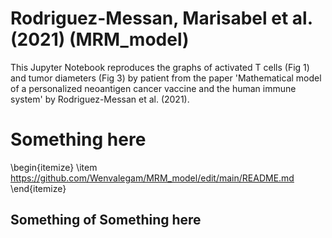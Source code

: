 # Rodriguez-Messan, Marisabel et al. (2021) (MRM_model)
This Jupyter Notebook reproduces the graphs of activated T cells (Fig 1) and tumor diameters (Fig 3) by patient from the paper
'Mathematical model of a personalized neoantigen cancer vaccine and the human immune system' by Rodriguez-Messan et al. (2021).
# Something here 
\begin{itemize}
\item https://github.com/Wenvalegam/MRM_model/edit/main/README.md 
\end{itemize}
## Something of Something here

